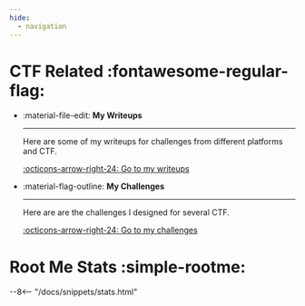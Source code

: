 ```yaml
---
hide:
  - navigation
---
```


# CTF Related :fontawesome-regular-flag:

<div class="grid cards" markdown>

-   :material-file-edit: __My Writeups__

    ---

    Here are some of my writeups for challenges from different platforms and CTF.

    [:octicons-arrow-right-24: Go to my writeups](https://yxene.github.io/writeups/)

-   :material-flag-outline: __My Challenges__

    ---

    Here are are the challenges I designed for several CTF.

    [:octicons-arrow-right-24: Go to my challenges](https://yxene.github.io/my-challenges/)

# Root Me Stats :simple-rootme:

--8<-- "/docs/snippets/stats.html"

</div>
